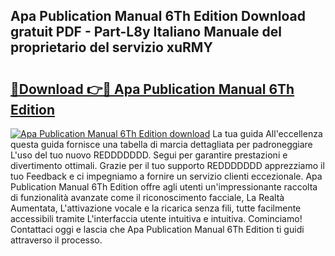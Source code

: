 ## Apa Publication Manual 6Th Edition Download gratuit PDF - Part-L8y Italiano Manuale del proprietario del servizio xuRMY

# <h2><a href="http://dfdhav.blite.top/?on=Apa+Publication+Manual+6Th+Edition">🔗Download 👉🔴 Apa Publication Manual 6Th Edition</a></h2>

[![Apa Publication Manual 6Th Edition download](https://i.imgur.com/lujVjoI.png)](http://dfdhav.blite.top/?on=Apa+Publication+Manual+6Th+Edition)
La tua guida All'eccellenza questa guida fornisce una tabella di marcia dettagliata per padroneggiare L'uso del tuo nuovo REDDDDDDD. Segui per garantire prestazioni e divertimento ottimali. Grazie per il tuo supporto REDDDDDDD apprezziamo il tuo Feedback e ci impegniamo a fornire un servizio clienti eccezionale. Apa Publication Manual 6Th Edition offre agli utenti un'impressionante raccolta di funzionalità avanzate come il riconoscimento facciale, La Realtà Aumentata, L'attivazione vocale e la ricarica senza fili, tutte facilmente accessibili tramite L'interfaccia utente intuitiva e intuitiva. Cominciamo! Contattaci oggi e lascia che Apa Publication Manual 6Th Edition ti guidi attraverso il processo.
